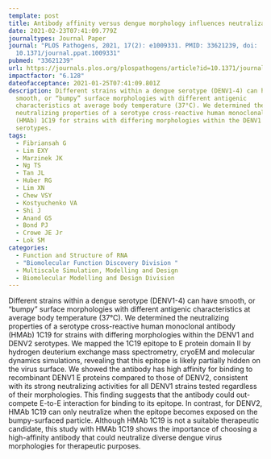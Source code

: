 ```yaml
---
template: post
title: Antibody affinity versus dengue morphology influences neutralization
date: 2021-02-23T07:41:09.779Z
journaltypes: Journal Paper
journal: "PLOS Pathogens, 2021, 17(2): e1009331. PMID: 33621239, doi:
  10.1371/journal.ppat.1009331"
pubmed: "33621239"
url: https://journals.plos.org/plospathogens/article?id=10.1371/journal.ppat.1009331
impactfactor: "6.128"
dateofacceptance: 2021-01-25T07:41:09.801Z
description: Different strains within a dengue serotype (DENV1-4) can have
  smooth, or “bumpy” surface morphologies with different antigenic
  characteristics at average body temperature (37°C). We determined the
  neutralizing properties of a serotype cross-reactive human monoclonal antibody
  (HMAb) 1C19 for strains with differing morphologies within the DENV1 and DENV2
  serotypes.
tags:
  - Fibriansah G
  - Lim EXY
  - Marzinek JK
  - Ng TS
  - Tan JL
  - Huber RG
  - Lim XN
  - Chew VSY
  - Kostyuchenko VA
  - Shi J
  - Anand GS
  - Bond PJ
  - Crowe JE Jr
  - Lok SM
categories:
  - Function and Structure of RNA
  - "Biomolecular Function Discovery Division "
  - Multiscale Simulation, Modelling and Design
  - Biomolecular Modelling and Design Division
---
```

<!--StartFragment-->

Different strains within a dengue serotype (DENV1-4) can have smooth, or “bumpy” surface morphologies with different antigenic characteristics at average body temperature (37°C). We determined the neutralizing properties of a serotype cross-reactive human monoclonal antibody (HMAb) 1C19 for strains with differing morphologies within the DENV1 and DENV2 serotypes. We mapped the 1C19 epitope to E protein domain II by hydrogen deuterium exchange mass spectrometry, cryoEM and molecular dynamics simulations, revealing that this epitope is likely partially hidden on the virus surface. We showed the antibody has high affinity for binding to recombinant DENV1 E proteins compared to those of DENV2, consistent with its strong neutralizing activities for all DENV1 strains tested regardless of their morphologies. This finding suggests that the antibody could out-compete E-to-E interaction for binding to its epitope. In contrast, for DENV2, HMAb 1C19 can only neutralize when the epitope becomes exposed on the bumpy-surfaced particle. Although HMAb 1C19 is not a suitable therapeutic candidate, this study with HMAb 1C19 shows the importance of choosing a high-affinity antibody that could neutralize diverse dengue virus morphologies for therapeutic purposes.

<!--EndFragment-->